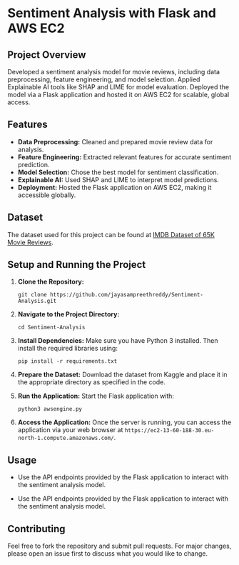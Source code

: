 Sentiment Analysis with Flask and AWS EC2
=========================================

Project Overview
----------------

Developed a sentiment analysis model for movie reviews, including data preprocessing, feature engineering, and model selection. Applied Explainable AI tools like SHAP and LIME for model evaluation. Deployed the model via a Flask application and hosted it on AWS EC2 for scalable, global access.

Features
--------

-   **Data Preprocessing:** Cleaned and prepared movie review data for analysis.
-   **Feature Engineering:** Extracted relevant features for accurate sentiment prediction.
-   **Model Selection:** Chose the best model for sentiment classification.
-   **Explainable AI:** Used SHAP and LIME to interpret model predictions.
-   **Deployment:** Hosted the Flask application on AWS EC2, making it accessible globally.

Dataset
-------

The dataset used for this project can be found at [IMDB Dataset of 65K Movie Reviews](https://www.kaggle.com/datasets/crisbam/imdb-dataset-of-65k-movie-reviews-and-translation).

Setup and Running the Project
-----------------------------

1.  **Clone the Repository:**

    

    `git clone https://github.com/jayasampreethreddy/Sentiment-Analysis.git`

2.  **Navigate to the Project Directory:**

   

    `cd Sentiment-Analysis`

3.  **Install Dependencies:** Make sure you have Python 3 installed. Then install the required libraries using:

    

    `pip install -r requirements.txt`

4.  **Prepare the Dataset:** Download the dataset from Kaggle and place it in the appropriate directory as specified in the code.

5.  **Run the Application:** Start the Flask application with:

    

    `python3 awsengine.py`

6.  **Access the Application:** Once the server is running, you can access the application via your web browser at `https://ec2-13-60-188-30.eu-north-1.compute.amazonaws.com/`.

Usage
-----

-   Use the API endpoints provided by the Flask application to interact with the sentiment analysis model.


-   Use the API endpoints provided by the Flask application to interact with the sentiment analysis model.

Contributing
------------

Feel free to fork the repository and submit pull requests. For major changes, please open an issue first to discuss what you would like to change.

